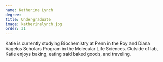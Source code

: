 ```yaml
---
name: Katherine Lynch
degree:
title: Undergraduate
image: katherinelynch.jpg
order: 31
---
```

Katie is currently studying Biochemistry at Penn in the Roy and Diana Vagelos Scholars Program in the Molecular Life Sciences. Outside of lab, Katie enjoys baking, eating said baked goods, and traveling.